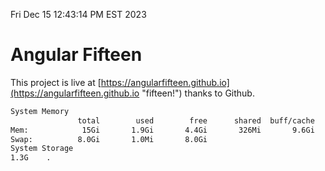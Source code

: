 Fri Dec 15 12:43:14 PM EST 2023

# Angular Fifteen


This project is live at [https://angularfifteen.github.io](https://angularfifteen.github.io "fifteen!") thanks to Github.

```bash
System Memory
               total        used        free      shared  buff/cache   available
Mem:            15Gi       1.9Gi       4.4Gi       326Mi       9.6Gi        13Gi
Swap:          8.0Gi       1.0Mi       8.0Gi
System Storage
1.3G	.
```
